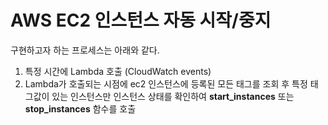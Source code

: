 # AWS EC2 인스턴스 자동 시작/중지

구현하고자 하는 프로세스는 아래와 같다.

1. 특정 시간에 Lambda 호출 (CloudWatch events)
2. Lambda가 호출되는 시점에 ec2 인스턴스에 등록된 모든 태그를 조회 후 
   특정 태그값이 있는 인스턴스만 인스턴스 상태를 확인하여 **start_instances** 또는 **stop_instances** 함수를 호출